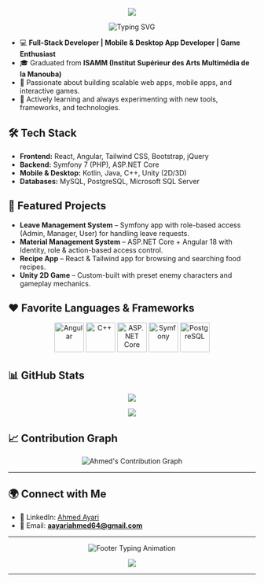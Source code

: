 <p align="center">
  <img src="https://capsule-render.vercel.app/api?type=waving&color=36BCF7&height=100&section=header&reversal=true"/>
</p>


<p align="center">
  <img src="https://readme-typing-svg.herokuapp.com?size=30&duration=5000&color=36BCF7&center=true&vCenter=true&lines=Hi%2C+I%27m+Ahmed+%F0%9F%91%8B;Full-Stack+Developer;Learning+New+Things" alt="Typing SVG" />
</p>

- 💻 **Full-Stack Developer | Mobile & Desktop App Developer | Game Enthusiast**
- 🎓 Graduated from **ISAMM (Institut Supérieur des Arts Multimédia de la Manouba)**
- 🚀 Passionate about building scalable web apps, mobile apps, and interactive games.
- 🌱 Actively learning and always experimenting with new tools, frameworks, and technologies.


## 🛠️ Tech Stack

* **Frontend:** React, Angular, Tailwind CSS, Bootstrap, jQuery
* **Backend:** Symfony 7 (PHP), ASP.NET Core
* **Mobile & Desktop:** Kotlin, Java, C++, Unity (2D/3D)
* **Databases:** MySQL, PostgreSQL, Microsoft SQL Server


## 📌 Featured Projects

- **Leave Management System** – Symfony app with role-based access (Admin, Manager, User) for handling leave requests.
- **Material Management System** – ASP.NET Core + Angular 18 with Identity, role & action-based access control.
- **Recipe App** – React & Tailwind app for browsing and searching food recipes.
- **Unity 2D Game** – Custom-built with preset enemy characters and gameplay mechanics.


## ❤️ Favorite Languages & Frameworks  

<p align="center">
  <img src="https://cdn.jsdelivr.net/gh/devicons/devicon/icons/angularjs/angularjs-original.svg" alt="Angular" width="60" height="60"/>
  <img src="https://cdn.jsdelivr.net/gh/devicons/devicon/icons/cplusplus/cplusplus-original.svg" alt="C++" width="60" height="60"/>
  <img src="https://cdn.jsdelivr.net/gh/devicons/devicon/icons/dotnetcore/dotnetcore-original.svg" alt="ASP.NET Core" width="60" height="60"/>
  <img src="https://cdn.jsdelivr.net/gh/devicons/devicon/icons/symfony/symfony-original.svg" alt="Symfony" width="60" height="60"/>
  <img src="https://cdn.jsdelivr.net/gh/devicons/devicon/icons/postgresql/postgresql-original.svg" alt="PostgreSQL" width="60" height="60"/>
</p>


## 📊 GitHub Stats

<p align="center">
  <img src="https://github-readme-stats.vercel.app/api?username=Ahmed-Ayari&show_icons=true&theme=tokyonight"/>
</p>

<p align="center">
  <img src="https://github-readme-stats.vercel.app/api/top-langs/?username=Ahmed-Ayari&layout=compact&theme=tokyonight"/>
</p>

## 📈 Contribution Graph  

<p align="center">
  <img src="https://github-readme-activity-graph.vercel.app/graph?username=Ahmed-Ayari&theme=tokyo-night&hide_border=true" alt="Ahmed's Contribution Graph" />
</p>

---

## 🌍 Connect with Me

* 💼 LinkedIn: [Ahmed Ayari](https://www.linkedin.com/in/ahmed-ayari-767102266/)
* 📧 Email: **[aayariahmed64@gmail.com](mailto:aayariahmed64@gmail.com)**

---

<p align="center">
  <img src="https://readme-typing-svg.herokuapp.com?size=25&duration=6000&color=36BCF7&center=true&vCenter=true&lines=%E2%9C%A8+Code%2C+Create%2C+Innovate.+%F0%9F%8C%A8" alt="Footer Typing Animation" />
</p>


<p align="center">
  <img src="https://capsule-render.vercel.app/api?type=waving&color=36BCF7&height=100&section=footer"/>
</p>


---
